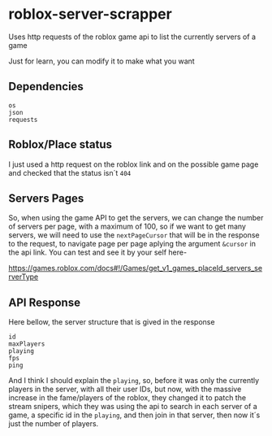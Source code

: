 # roblox-server-scrapper
Uses http requests of the roblox game api to list the currently servers of a game

Just for learn, you can modify it to make what you want

## Dependencies
```
os
json
requests
```

## Roblox/Place status
I just used a http request on the roblox link and on the possible game page and checked that the status isn´t `404`


## Servers Pages
So, when using the game API to get the servers, we can change the number of servers per page, with a maximum of 100, so if we want to get many servers, we will need to use the `nextPageCursor` that will be in the response to the request, to navigate page per page aplying the argument `&cursor` in the api link.
You can test and see it by your self here-

https://games.roblox.com/docs#!/Games/get_v1_games_placeId_servers_serverType

## API Response
Here bellow, the server structure that is gived in the response
```
id
maxPlayers
playing
fps
ping
```

And I think I should explain the `playing`, so, before it was only the currently players in the server, with all their user IDs, but now, with the massive increase in the fame/players of the roblox, they changed it to patch the stream snipers, which they was using the api to search in each server of a game, a specific id in the `playing`, and then join in that server, then now it´s just the number of players.
